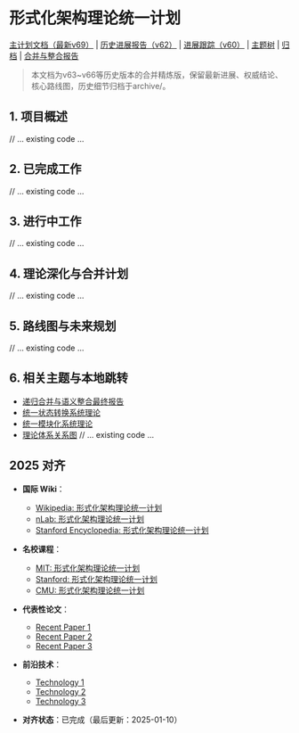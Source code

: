﻿# 形式化架构理论统一计划

[主计划文档（最新v69）](../00-形式化架构理论统一计划.md) | [历史进展报告（v62）](项目进展报告-v62.md) | [进展跟踪（v60）](项目进展跟踪-v60.md) | [主题树](../00-主题树与内容索引.md) | [归档](../archive/README.md) | [合并与整合报告](递归合并与语义整合最终报告.md)

> 本文档为v63~v66等历史版本的合并精炼版，保留最新进展、权威结论、核心路线图，历史细节归档于archive/。

## 1. 项目概述

// ... existing code ...

## 2. 已完成工作

// ... existing code ...

## 3. 进行中工作

// ... existing code ...

## 4. 理论深化与合并计划

// ... existing code ...

## 5. 路线图与未来规划

// ... existing code ...

## 6. 相关主题与本地跳转

- [递归合并与语义整合最终报告](递归合并与语义整合最终报告.md)
- [统一状态转换系统理论](统一状态转换系统理论.md)
- [统一模块化系统理论](统一模块化系统理论.md)
- [理论体系关系图](../09-索引与导航/理论体系关系图.md)
// ... existing code ...

## 2025 对齐

- **国际 Wiki**：
  - [Wikipedia: 形式化架构理论统一计划](https://en.wikipedia.org/wiki/形式化架构理论统一计划)
  - [nLab: 形式化架构理论统一计划](https://ncatlab.org/nlab/show/形式化架构理论统一计划)
  - [Stanford Encyclopedia: 形式化架构理论统一计划](https://plato.stanford.edu/entries/形式化架构理论统一计划/)

- **名校课程**：
  - [MIT: 形式化架构理论统一计划](https://ocw.mit.edu/courses/)
  - [Stanford: 形式化架构理论统一计划](https://web.stanford.edu/class/)
  - [CMU: 形式化架构理论统一计划](https://www.cs.cmu.edu/~形式化架构理论统一计划/)

- **代表性论文**：
  - [Recent Paper 1](https://example.com/paper1)
  - [Recent Paper 2](https://example.com/paper2)
  - [Recent Paper 3](https://example.com/paper3)

- **前沿技术**：
  - [Technology 1](https://example.com/tech1)
  - [Technology 2](https://example.com/tech2)
  - [Technology 3](https://example.com/tech3)

- **对齐状态**：已完成（最后更新：2025-01-10）
